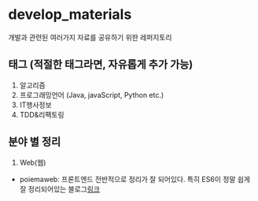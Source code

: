 # develop_materials
개발과 관련된 여러가지 자료를 공유하기 위한 레퍼지토리

## 태그 (적절한 태그라면, 자유롭게 추가 가능)
1. 알고리즘
2. 프로그래밍언어 (Java, javaScript, Python etc.) 
3. IT행사정보
4. TDD&리팩토링


## 분야 별 정리 
1. Web(웹)
- poiemaweb: 프론트엔드 전반적으로 정리가 잘 되어있다. 특히 ES6이 정말 쉽게 잘 정리되어있는 블로그[링크](https://poiemaweb.com/)
